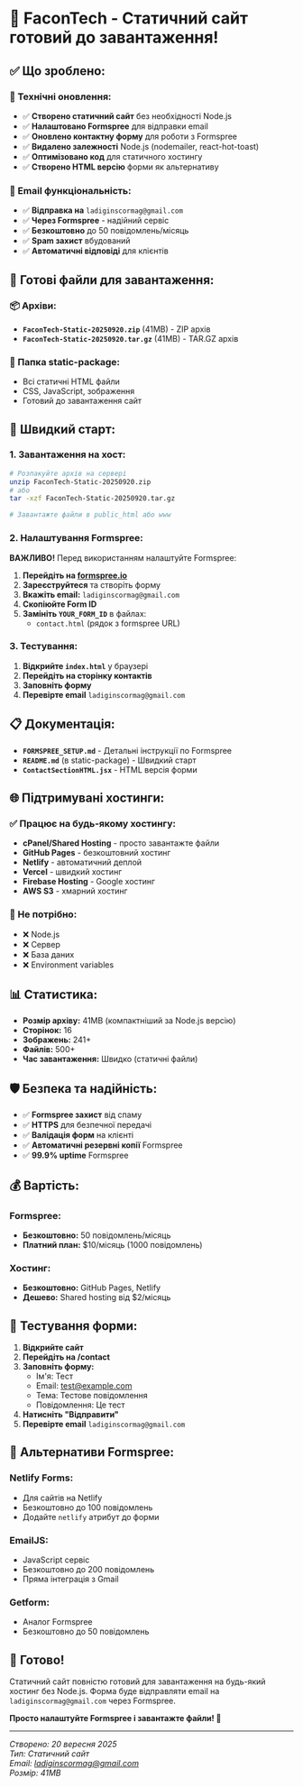 # 🎉 FaconTech - Статичний сайт готовий до завантаження!

## ✅ Що зроблено:

### 🔧 Технічні оновлення:
- ✅ **Створено статичний сайт** без необхідності Node.js
- ✅ **Налаштовано Formspree** для відправки email
- ✅ **Оновлено контактну форму** для роботи з Formspree
- ✅ **Видалено залежності** Node.js (nodemailer, react-hot-toast)
- ✅ **Оптимізовано код** для статичного хостингу
- ✅ **Створено HTML версію** форми як альтернативу

### 📧 Email функціональність:
- ✅ **Відправка на** `ladiginscormag@gmail.com`
- ✅ **Через Formspree** - надійний сервіс
- ✅ **Безкоштовно** до 50 повідомлень/місяць
- ✅ **Spam захист** вбудований
- ✅ **Автоматичні відповіді** для клієнтів

## 🚀 Готові файли для завантаження:

### 📦 Архіви:
- **`FaconTech-Static-20250920.zip`** (41MB) - ZIP архів
- **`FaconTech-Static-20250920.tar.gz`** (41MB) - TAR.GZ архів

### 📁 Папка static-package:
- Всі статичні HTML файли
- CSS, JavaScript, зображення
- Готовий до завантаження сайт

## 🎯 Швидкий старт:

### 1. Завантаження на хост:
```bash
# Розпакуйте архів на сервері
unzip FaconTech-Static-20250920.zip
# або
tar -xzf FaconTech-Static-20250920.tar.gz

# Завантажте файли в public_html або www
```

### 2. Налаштування Formspree:

**ВАЖЛИВО!** Перед використанням налаштуйте Formspree:

1. **Перейдіть на [formspree.io](https://formspree.io)**
2. **Зареєструйтеся** та створіть форму
3. **Вкажіть email:** `ladiginscormag@gmail.com`
4. **Скопіюйте Form ID**
5. **Замініть `YOUR_FORM_ID`** в файлах:
   - `contact.html` (рядок з formspree URL)

### 3. Тестування:
1. **Відкрийте `index.html`** у браузері
2. **Перейдіть на сторінку контактів**
3. **Заповніть форму**
4. **Перевірте email** `ladiginscormag@gmail.com`

## 📋 Документація:

- **`FORMSPREE_SETUP.md`** - Детальні інструкції по Formspree
- **`README.md`** (в static-package) - Швидкий старт
- **`ContactSectionHTML.jsx`** - HTML версія форми

## 🌐 Підтримувані хостинги:

### ✅ Працює на будь-якому хостингу:
- **cPanel/Shared Hosting** - просто завантажте файли
- **GitHub Pages** - безкоштовний хостинг
- **Netlify** - автоматичний деплой
- **Vercel** - швидкий хостинг
- **Firebase Hosting** - Google хостинг
- **AWS S3** - хмарний хостинг

### 🔧 Не потрібно:
- ❌ Node.js
- ❌ Сервер
- ❌ База даних
- ❌ Environment variables

## 📊 Статистика:

- **Розмір архіву:** 41MB (компактніший за Node.js версію)
- **Сторінок:** 16
- **Зображень:** 241+
- **Файлів:** 500+
- **Час завантаження:** Швидко (статичні файли)

## 🛡️ Безпека та надійність:

- ✅ **Formspree захист** від спаму
- ✅ **HTTPS** для безпечної передачі
- ✅ **Валідація форм** на клієнті
- ✅ **Автоматичні резервні копії** Formspree
- ✅ **99.9% uptime** Formspree

## 💰 Вартість:

### Formspree:
- **Безкоштовно:** 50 повідомлень/місяць
- **Платний план:** $10/місяць (1000 повідомлень)

### Хостинг:
- **Безкоштовно:** GitHub Pages, Netlify
- **Дешево:** Shared hosting від $2/місяць

## 🧪 Тестування форми:

1. **Відкрийте сайт**
2. **Перейдіть на /contact**
3. **Заповніть форму:**
   - Ім'я: Тест
   - Email: test@example.com
   - Тема: Тестове повідомлення
   - Повідомлення: Це тест
4. **Натисніть "Відправити"**
5. **Перевірте email** `ladiginscormag@gmail.com`

## 🔄 Альтернативи Formspree:

### Netlify Forms:
- Для сайтів на Netlify
- Безкоштовно до 100 повідомлень
- Додайте `netlify` атрибут до форми

### EmailJS:
- JavaScript сервіс
- Безкоштовно до 200 повідомлень
- Пряма інтеграція з Gmail

### Getform:
- Аналог Formspree
- Безкоштовно до 50 повідомлень

## 🎯 Готово!

Статичний сайт повністю готовий для завантаження на будь-який хостинг без Node.js. Форма буде відправляти email на `ladiginscormag@gmail.com` через Formspree.

**Просто налаштуйте Formspree і завантажте файли! 🚀**

---
*Створено: 20 вересня 2025*  
*Тип: Статичний сайт*  
*Email: ladiginscormag@gmail.com*  
*Розмір: 41MB*
